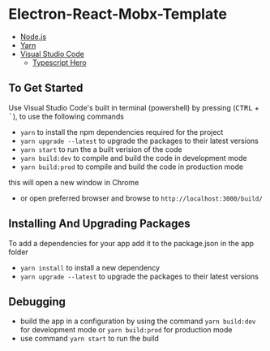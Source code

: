 # Electron-React-Mobx-Template

* [Node.js](https://nodejs.org/en/)
* [Yarn](https://yarnpkg.com/en/)
* [Visual Studio Code](https://code.visualstudio.com/)
    * [Typescript Hero](https://marketplace.visualstudio.com/items?itemName=rbbit.typescript-hero)

## To Get Started

Use Visual Studio Code's built in terminal (powershell) by pressing (<kbd>CTRL</kbd> + <kbd>`</kbd>), to use the following commands
* `yarn` to install the npm dependencies required for the project
* `yarn upgrade --latest` to upgrade the packages to their latest versions
* `yarn start` to run the a built verision of the code
* `yarn build:dev` to compile and build the code in development mode
* `yarn build:prod` to compile and build the code in production mode

this will open a new window in Chrome
* or open preferred browser and browse to `http://localhost:3000/build/`

## Installing And Upgrading Packages

To add a dependencies for your app add it to the package.json in the app folder
* `yarn install` to install a new dependency
* `yarn upgrade --latest` to upgrade the packages to their latest versions

## Debugging

* build the app in a configuration by using the command `yarn build:dev` for development mode or `yarn build:prod` for production mode
* use command `yarn start` to run the build
